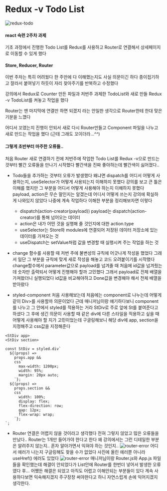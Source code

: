 # Redux -v Todo List

![redux-todo](https://cdn.discordapp.com/attachments/1037267111585792020/1049542162561372250/IMB_vmcxp5.gif)

#### react 숙련 2주차 과제

기초 과정에서 진행한 Todo List를 Redux를 사용하고 Router로 연결해서 상세페이지로 이동할 수 있게 했다

#### Store, Reducer, Router

이번 주차는 특히 어려웠다
한 주만에 다 이해했는지도 사실 의문이긴 하다
종이접기하고 잘라서 붙여넣기 하듯이 자리 찾아주기를 반복하고 수정했다

강의에서 Redux로 Counter 만든 파일과 저번주 과제한 TodoList와 새로 만들 Redux -v TodoList를 켜놓고 작업을 했다

Router는 맨 마지막에 연결만 하면 되겠지 라는 안일한 생각으로 Router한테 한대 맞은 기분을 느꼈다

어디서 꼬였는지 진행이 안되서 새로 다시 Router만들고 Component 파일을 나누고 새로 만드는 작업을 했다
(근데 그래도 꼬이더라...^^)

#### 그렇게 초반부터 마주한 오류들..

처음 Router 새로 연결하기 전에 저번주에 작업한 Todo List를 Redux -v으로 만드는 것부터 빨간 오류들을 만나기 시작했다
빨간색을 진짜 좋아하는데 빨간색이 싫어졌다..

- Todo들을 추가하는 것부터 오류가 발생했다
  왜냐면 dispatch를 어디서 어떻게 사용하는지, useSelector가 어떻게 사용되는지 이해하지 못했다
  강의를 보고 큰 틀은 이해를 했지만 그 부분을 어디서 어떻게 사용해야 하는지 이해하지 못했다
  payload, action은 무슨 말인지는 알겠는데 어디서 어떻게 쓰는지 강의에 확실하게 나와있지 않았다
  나중에 계속 작업하다 이해한 부분을 정리해보자면 이렇다

  - dispatch(action-creator(payload))
    payload는 dispatch(action-creator)를 통해 넘어오는 데이터
  - action은 내가 어떤 것을 실행해 줄 것인지에 대한 action.type
  - useSelector는 Store와 modules에 연결되어 저장된 데이터 저장소에 있는 데이터를 가져오는 것
  - useDispatch는 setValue처럼 값을 변경할 때 실행시켜 주는 작업을 하는 것

- change 함수를 사용할 때 저번 주에 불변성의 규칙에 어긋나게 작성을 했었다
  그래서 일단 그 부분을 규칙에 맞게 새로 작성을 해놓고 코드 오려붙이기를 시작했다
  change함수에서 parameter값으로 payload를 넘겨줄 때 처음에 id값을 넘겨줬는데 숫자만 출력되서 어떻게 진행해야 할까 고민했다
  그래서 payload로 전체 배열을 가져왔더니 실행되었다 id값을 비교해야하고 Done값을 변경해야 해서 전체 배열을 받아왔다

- styled-component 처음 사용해보는데 처음에는 component로 나누는데 어떻게 같이 Div>를 사용할까 의문이었다
  근데 매니저님이랑 얘기하다보니 component를 나누고 그 안에서 styled를 적용하는 거라 StDiv로 주로 앞에 St를 붙여준다고 하셨다
  그 후에 생긴 의문이 사용할 때 같은 div에 다른 스타일을 적용하고 싶을 때 어떻게 사용해야 할 지가 고민이었는데 구글링해보니 해당 div에 app, section을 지정해주고 css값을 지정해준다

```
<StDiv app>
<StDiv section>

const StDiv = styled.div`
  ${(props) =>
    props.app &&
    css`
      max-width: 1200px;
      width: 95%;
      margin: 20px auto;
    `};
  ${(props) =>
    props.section &&
    css`
      width: 100%;
      display: flex;
      flex-direction: row;
      gap: 12px;
      flex-wrap: wrap;
    `};
`;
```

- Router 연결은 어렵지 않을 것이라고 생각했다
  전혀 그렇지 않았고 많은 오류들을 만났다..
  Router는 1개만 들어가야 한다고 한다
  왜 강의에서는 그런 디테일한 부분은 알려주지 않는지.. 혼자 알아가면서 익혀야 하는 것인지..
  ![router-error](https://cdn.discordapp.com/attachments/1037267111585792020/1049622919199866920/2022-12-05_6.17.58.png)
  어디서 에러가 나는지 구글링해도 찾을 수가 없었다
  사진에 올린 에러뿐 아니라 useHref() 에러도 있었다
  ![router-error](https://velog.velcdn.com/cloudflare/pung8146/27215a1f-4dd8-451e-9e7f-b0a246ade2af/%ED%99%94%EB%A9%B4%20%EC%BA%A1%EC%B2%98%202022-04-06%20095628.png)
  매니저님이랑 Router.js와 App.js 파일들을 확인했는데 해결이 안되었다가 List안에 Router를 한번더 넣어서 발생한 오류였다
  후... 어쨌든 해결은 되었고 아직도 어렵고 이해안되는 부분들이 있다
  계속 사용하다보면 익숙해지겠지
  주구장창 써야한다고 하니 자연스럽게 손에 익어지겠지 생각한다.
